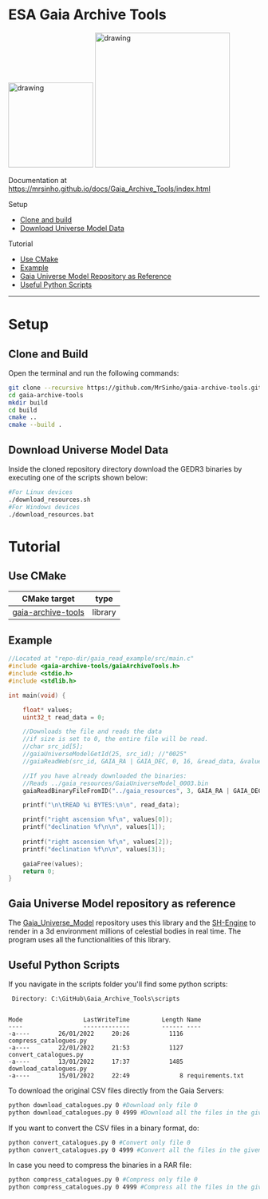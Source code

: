 # ESA Gaia Archive Tools
<p float="left">
  <img src="https://www.cosmos.esa.int/documents/29201/0/Gaia_logo.png/62960d22-cdd9-02a2-c9d0-1bda19ab67cf?t=1607347628590" alt="drawing" width="170"/>
  <img src="https://www.gaudenzi.it/wp-content/uploads/2017/12/42_digital_logo_dark_blue_sign_A.png" alt="drawing" width="270"/> 
</p>

Documentation at https://mrsinho.github.io/docs/Gaia_Archive_Tools/index.html

Setup
* [Clone and build](#clone-and-build)
* [Download Universe Model Data](#download-universe-model-data)

Tutorial
* [Use CMake](#use-cmake)
* [Example](#example)
* [Gaia Universe Model Repository as Reference](#gaia-universe-model-repository-as-reference)
* [Useful Python Scripts](#useful-python-scripts)

---

# Setup

## Clone and Build

Open the terminal and run the following commands:
```bash
git clone --recursive https://github.com/MrSinho/gaia-archive-tools.git
cd gaia-archive-tools
mkdir build
cd build
cmake ..
cmake --build .
```

## Download Universe Model Data

Inside the cloned repository directory download the GEDR3 binaries by executing one of the scripts shown below: 
```bash
#For Linux devices
./download_resources.sh
#For Windows devices
./download_resources.bat
```

# Tutorial

## Use CMake

| CMake target                                           | type       |
|--------------------------------------------------------|------------|
| [gaia-archive-tools](../Gaia_Archive_Tools/index.md)   | library    |

## Example
```c
//Located at "repo-dir/gaia_read_example/src/main.c"
#include <gaia-archive-tools/gaiaArchiveTools.h>
#include <stdio.h>
#include <stdlib.h>

int main(void) {

	float* values;
	uint32_t read_data = 0;

    //Downloads the file and reads the data
    //if size is set to 0, the entire file will be read.
    //char src_id[5];
    //gaiaUniverseModelGetId(25, src_id); //"0025"
    //gaiaReadWeb(src_id, GAIA_RA | GAIA_DEC, 0, 16, &read_data, &values); 

    //If you have already downloaded the binaries:
    //Reads ../gaia_resources/GaiaUniverseModel_0003.bin
    gaiaReadBinaryFileFromID("../gaia_resources", 3, GAIA_RA | GAIA_DEC, 0, 16, &read_data, &values); 

	printf("\n\tREAD %i BYTES:\n\n", read_data);

	printf("right ascension %f\n", values[0]);
	printf("declination %f\n\n", values[1]);
	
	printf("right ascension %f\n", values[2]);
	printf("declination %f\n\n", values[3]);

	gaiaFree(values);
	return 0;
}
```

## Gaia Universe Model repository as reference

The [Gaia_Universe_Model](../Gaia_Universe_Model/index.md) repository uses this library and the [SH-Engine](../SH-Engine/index.md) to render in a 3d environment millions of celestial bodies in real time. The program uses all the functionalities of this library.

## Useful Python Scripts

If you navigate in the scripts folder you'll find some python scripts:
```batch
 Directory: C:\GitHub\Gaia_Archive_Tools\scripts


Mode                 LastWriteTime         Length Name
----                 -------------         ------ ----
-a----        26/01/2022     20:26           1116 compress_catalogues.py
-a----        22/01/2022     21:53           1127 convert_catalogues.py
-a----        13/01/2022     17:37           1485 download_catalogues.py
-a----        15/01/2022     22:49              8 requirements.txt
```
To download the original CSV files directly from the Gaia Servers:
```bash 
python download_catalogues.py 0 #Download only file 0
python download_catalogues.py 0 4999 #Download all the files in the given range
```

If you want to convert the CSV files in a binary format, do:
```bash
python convert_catalogues.py 0 #Convert only file 0 
python convert_catalogues.py 0 4999 #Convert all the files in the given range 
```

In case you need to compress the binaries in a RAR file:
```bash
python compress_catalogues.py 0 #Compress only file 0 
python compress_catalogues.py 0 4999 #Compress all the files in the given range 
```
